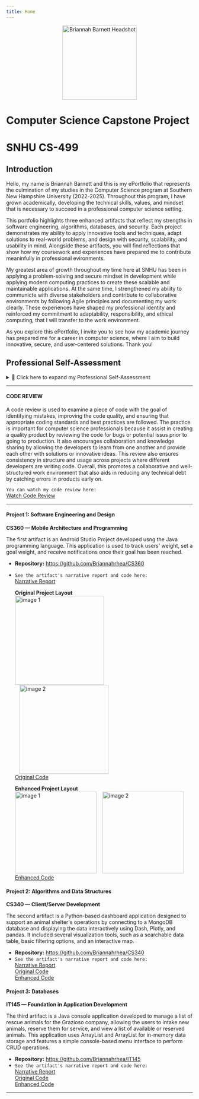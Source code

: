 ```yaml
---
title: Home
---
```

<p align="center">
  <img src="https://github.com/user-attachments/assets/f9847130-2e45-4c33-bc54-fa804dfc938c" alt="Briannah Barnett Headshot" width="200"/>
</p>

# Computer Science Capstone Project

# SNHU CS-499 

## Introduction

Hello, my name is Briannah Barnett and this is my ePortfolio that represents the culmination of my studies in the Computer Science program at Southern New Hampshire University (2022-2025). Throughout this program, I have grown academically, developing the technical skills, values, and mindset that is necessary to succeed in a professional computer science setting.  

This portfolio highlights three enhanced artifacts that reflect my strengths in software engineering, algorithms, databases, and security. Each project demonstrates my ability to apply innovative tools and techniques, adapt solutions to real-world problems, and design with security, scalability, and usability in mind. Alongside these artifacts, you will find reflections that show how my coursework and experiences have prepared me to contribute meaninfully in professional evironments.  

My greatest area of growth throughout my time here at SNHU has been in applying a problem-solving and secure mindset in development while applying modern computing practices to create these scalable and maintainable applications. At the same time, I strengthened my ability to communicte with diverse stakeholders and contribute to collaborative environments by following Agile principles and documenting my work clearly. These experiences have shaped my professional identity and reinforced my commitment to adaptability, responsibility, and ethical computing, that I will transfer to the work environment.  

As you explore this ePortfolio, I invite you to see how my academic journey has prepared me for a career in computer science, where I aim to build innovative, secure, and user-centered solutions. Thank you! 

## Professional Self-Assessment

<details>
  <summary>📂 Click here to expand my Professional Self-Assessment</summary>  
  
<div markdown="1">
  
Throughout my journey through the SNHU Computer Science program and in the completion of the artifacts for my ePortfolio, I have developed the technical skills, professional values, and problem-solving mindset I need to be successful in a professional field of study. Throughout the experiences that shaped my professional goals and employability, I was able to identify strengths in communication, algorithms, software engineering, databases, and security. The development and reflection of my work in this ePortfolio have also provided opportunities to connect and evaluate my academic learning experiences and skillsets with industry expectations, to illustrate my readiness to transition into the computer science workforce.  

I have experienced substantial development in problem-solving and developing technical solutions with the utilization of data structures, algorithms, and innovative thinking as I developed my artifacts. For example, in my CS210 Chada Tech Clocks project, I established timekeeping logic in C++, which included algorithmic thinking that managed edge cases when incrementing hours, minutes, and seconds. Over the duration of the program, I became more comfortable applying logical steps to solve problems, weighing the trade-offs of efficiency and usability, and designing computing solutions to obtain the appropriate results. This skillset has become the foundation for my artifact enhancements, where I applied logic from algorithms, as well as a framework built on modern architecture, that illuminates my skillsets to ultimately develop scalable and real-life computing applications.  

I also matured substantially in developing a security mindset. In my CS360 Secure Coding final project, I implemented concepts including password hashing, input validation, and user authentication, where sensitive information was kept out of reach from common attacks such as SQL injection. But learning all that technical knowledge also gave me valuable lessons related to an ethical duty to protect user data and promote the justness and accountability of computing solutions. Security is now the lens through which I see all of my experiences, and it is definitely a strength of my professional identity.  

Another big area of professional development that I felt was in the area of software engineering and databases. In CS465 Full-Stack Development, I helped myself graduate from writing simple console applications to dynamic applications with RESTful APIs and relational databases. I was able to apply modular principles in the design of those applications while also ensuring that they would scale and be manageable. I felt that those experiences provided me the gestalt to develop professional-class full-stack solutions with industry best practices. I feel proud of this growth because my application development skills have expanded greatly in scope.  

Collaboration wasn't my largest area of growth, but I still gleaned some valuable experiences with team practices. In CS250, my Sprint Review & Retrospective project helped me understand an agile workflow to be a part of a team, and how we assess our progress as a group. Through GitHub version control, Agile methodologies, and clear documentation, including pseudocode, flowcharts, READMEs, and narrative reviews, I learnt how to structure my work in such a way that it would best fit into collaborative environments. These practices reflect industry workflows and prepare me to contribute to future team-based deployments.  

Lastly, I developed my ability to communicate with stakeholders. I presented project outputs during courses such as CS305 Software Security and CS370 Machine Learning through a written report, as visualizations to analyze components, and orally for discussion. In doing so, I developed ways to communicate technical information, such as design trade-offs, database structures, and algorithmic logic, to a variety of audiences, including non-technical decision-makers.  

The five program outcomes laid out a roadmap for me. First, I learnt to apply measures to develop collaborative work environments, using Agile workflows and version control to facilitate teamwork. Second, I improved my ability to design and disseminate professional-quality communications, since I produced reports, documentation, presentations, and visualizations for intended audiences. Third, I practiced designing and evaluating computing solutions based on algorithmic concepts and principles, while sometimes negotiating the trade-offs inherent with performance, usability, and scalability. Fourth, I demonstrated the ability to apply innovative techniques, skills, and tools to produce professional-level, industry-comparable solutions for users, in examples like Android Studio, Python Dash, RESTful APIs, and more. Finally, I reliably developed a security mindset, i.e., to design solutions with possible vulnerabilities in mind, while protecting user data.   

The three improved artifacts demonstrate specific examples of how I achieved the stated one of the five outcomes. My Weight-Tracking Mobile Application (Software Engineering & Design), an Android Studio project, exemplified my abilities in mobile development, UI design, and secure authentication. By completely redesigning the interface, adding line graph visualization, and implementing password hashing, I engaged innovative tools, effectively communicated data visualization methods, and enhanced the security of the overall application.   

The Animal Shelter Dashboard (Algorithms & Data Structures) artifact is an application that is built with Python to show my ability to apply algorithmic thinking to real-world data. By implementing relevant filtering practices, implementing a match feature, and a heatmap and trend analysis tool, I created solution options for staff at the shelter to promote collaboration and effective decision-making. This artifact specifically showed my ability to incorporate algorithmic problem solving, effective communication in a professional environment, and collaborative tools.   

The Rescue Animal Management System (Databases & Full-Stack Development) project detailed my steps from developing a simple Java console application to building a full-stack web application using Node.js, Express, and MySQL. By developing RESTful API's, scalable database, and unobtrusive web interface, I was able to implement industry standard best practices and innovative approaches to programming. I was able to assure my security-first orientation by implementing input validation and SQL injection prevention methods.  

Together, my coursework, ePortfolio, and artifact improvement demonstrate my mastery of the five program outcomes and showcase my professional strengths. I have learnt how to communicate with diverse technical audiences, apply algorithmic thinking in the design of solutions, implement innovative tools, and build secure applications, while developing a useful experience in collaborative proceedings that will serve me well in collaborative environments. My learning has informed my career goals to ensure I will add value in software development, data science, or defense systems that are security-conscious, problem-solving, and user-centered. More importantly, my learning shows I will honour my professional values of adaptability, responsibility, and ethical commitment to developing software solutions, which I hope to continue to exhibit in my career in computer science.  

</div>
</details>

---

#### CODE REVIEW

A code review is used to examine a piece of code with the goal of identifying mistakes,  improving the code quality, and ensuring that appropriate coding standards and best practices are  followed. The practice is important for computer science professionals because it assist in  creating a quality product by reviewing the code for bugs or potential issus prior to going to  production. It also encourages collaboration and knowledge sharing by allowing the developers  to learn from one another and provide each other with solutions or innovative ideas. This review  also ensures consistency in structure and usage across projects where different developers are  writing code. Overall, this promotes a collaborative and well-structured work environment that also aids in reducing any technical debt by catching errors in products early on.  

`You can watch my code review here:`  
[Watch Code Review](https://youtu.be/RboiFGqfeok)

---

#### Project 1: Software Engineering and Design  
**CS360 — Mobile Architecture and Programming**

The first artifact is an Android Studio Project developed usng the Java programming language. This application is used to track users' weight, set a goal weight, and receive notifications once their goal has been reached.  

- **Repository:** <https://github.com/Briannahrhea/CS360>  
- `See the artifact's narrative report and code here:`  
  [Narrative Report](https://github.com/Briannahrhea/CS360/tree/README)
     
  **Original Project Layout**  
  <img src="https://github.com/user-attachments/assets/44d3d9cb-9ebd-490f-afda-c703a164f88b" alt="image 1" width="240"/>
  <img src="https://github.com/user-attachments/assets/8c5ccffb-6491-4749-a3cf-3f3dc91d5049" alt="image 2" width="240" style="margin-left:12px;"/>  
  [Original Code](https://github.com/Briannahrhea/CS360/tree/CS360_Original)
    
  **Enhanced Project Layout**  
  <img src="https://github.com/user-attachments/assets/76df04b4-6508-4c18-9cd6-fc7651983a80" alt="image 1" width="220"/>
  <img src="https://github.com/user-attachments/assets/33f851a9-7994-4a22-8915-acc3f561a4c8" alt="image 2" width="220" style="margin-left:12px;"/>  
  [Enhanced Code](https://github.com/Briannahrhea/CS360/tree/CS360_Enhanced)


#### Project 2: Algorithms and Data Structures  
**CS340 — Client/Server Development**

The second artifact is a Python-based dashboard application designed to support an animal shelter's operations by connecting to a MongoDB database and displaying the data interactively using Dash, Plotly, and pandas. It included several visualization tools, such as a searchable data table, basic filtering options, and an interactive map. 

- **Repository:** <https://github.com/Briannahrhea/CS340>  
- `See the artifact's narrative report and code here:`  
  [Narrative Report](https://github.com/Briannahrhea/CS340/tree/README)  
  [Original Code](https://github.com/Briannahrhea/CS340/tree/CS340_Original)  
  [Enhanced Code](https://github.com/Briannahrhea/CS340/tree/CS340_Enhanced)
  

#### Project 3: Databases  
**IT145 — Foundation in Application Development**

The third artifact is a Java console application developed to manage a list of rescue animals for the Grazioso company, allowing the users to intake new animals, reserve them for service, and view a list of available or reserved animals. This application uses ArrayList<Dog> and ArrayList<Monkey> for in-memory data storage and features a simple console-based menu interface to perform CRUD operations. 

- **Repository:** <https://github.com/Briannahrhea/IT145>  
- `See the artifact's narrative report and code here:`  
  [Narrative Report](https://github.com/Briannahrhea/IT145/tree/README)  
  [Original Code](https://github.com/Briannahrhea/IT145/tree/IT145_Original)  
  [Enhanced Code](https://github.com/Briannahrhea/IT145/tree/IT145_Enhanced)  

---



































